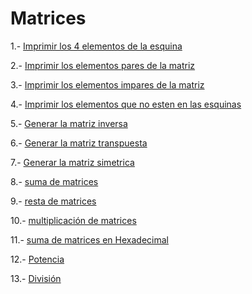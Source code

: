 # Matrices

1.- [Imprimir los 4 elementos de la esquina](esquinas.c)

2.- [Imprimir los elementos pares de la matriz](pares.c)

3.- [Imprimir los elementos impares de la matriz](impares.c)

4.- [Imprimir los elementos que no esten en las esquinas](sin_esquinas.c)

5.- [Generar la matriz inversa](inversa.c)

6.- [Generar la matriz transpuesta](matriz_traspuesta.c)

7.- [Generar la matriz simetrica](simetrica.c)

8.- [suma de matrices](suma.c)

9.- [resta de matrices](resta.c)

10.- [multiplicación de matrices](multiplicacion.c)

11.- [suma de matrices en Hexadecimal](suma_hexadecimales.c)

12.- [Potencia](potencia.c)

13.- [División](division.c)


